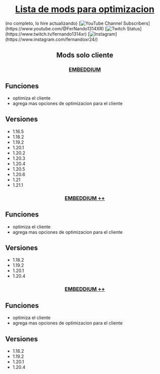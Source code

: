 <div align="center">
<h1 align="center"><a href="https://www.youtube.com/@FerNando1314XR">Lista de mods para optimizacion<a/></a></h1>
</div>
(no completo, lo hire actualizando)
[<img alt="YouTube Channel Subscribers" src="https://img.shields.io/youtube/channel/subscribers/%20UCK-AgU6luMFlKxKbWLRM-SA">](https://www.youtube.com/@FerNando1314XR)
[<img alt="Twitch Status" src="https://img.shields.io/twitch/status/fernando1314xr">](https://www.twitch.tv/fernando1314xr)
[<img alt="Instagram" src="https://img.shields.io/badge/Instagram-E4405F?style=for-the-badge&logo=instagram&logoColor=white">](https://www.instagram.com/fernandoxr24/)

<h2 align="center">Mods solo cliente</h3>

<h3 align="center"><a href="https://www.curseforge.com/minecraft/mc-mods/embeddium">EMBEDDIUM<a/></a></h3>

## Funciones
- optimiza el cliente
- agrega mas opciones de optimizacion para el cliente

## Versiones
- 1.16.5
- 1.18.2
- 1.19.2
- 1.20.1
- 1.20.2
- 1.20.3
- 1.20.4
- 1.20.5
- 1.20.6
- 1.21
- 1.21.1

<h3 align="center"><a href="https://www.curseforge.com/minecraft/mc-mods/embeddiumplus">EMBEDDIUM ++<a/></a></h3>

## Funciones
- optimiza el cliente
- agrega mas opciones de optimizacion para el cliente

## Versiones
- 1.18.2
- 1.19.2
- 1.20.1
- 1.20.4

<h3 align="center"><a href="https://www.curseforge.com/minecraft/mc-mods/embeddiumplus">EMBEDDIUM ++<a/></a></h3>

## Funciones
- optimiza el cliente
- agrega mas opciones de optimizacion para el cliente

## Versiones
- 1.18.2
- 1.19.2
- 1.20.1
- 1.20.4

